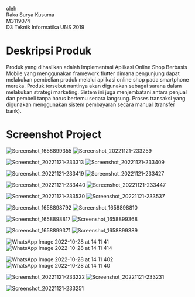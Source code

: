 oleh </br>
Raka Surya Kusuma </br>
M3119074 </br>
D3 Teknik Informatika UNS 2019 </br>

# Deskripsi Produk

Produk yang dihasilkan adalah Implementasi Aplikasi Online Shop Berbasis Mobile yang menggunakan framework flutter dimana pengunjung dapat melakukan pembelian produk melalui aplikasi online shop pada smartphone mereka. 
Produk tersebut nantinya akan digunakan sebagai sarana dalam melakukan strategi marketing. Sistem ini juga menjembatani antara penjual dan pembeli tanpa harus bertemu secara langsung. Proses transaksi yang digunakan menggunakan sistem pembayaran secara manual (transfer bank).


# Screenshot Project

![Screenshot_1658899355](https://github.com/RakaSK/Final-Project-TA/assets/58557156/4827fd83-7bd6-4736-a694-c2fe945d48a3) ![Screenshot_20221121-233259](https://github.com/RakaSK/Final-Project-TA/assets/58557156/94efdafd-3943-4a3f-9ca6-f3c8a63cbe19)

![Screenshot_20221121-233313](https://github.com/RakaSK/Final-Project-TA/assets/58557156/4b21611f-7751-432f-8815-c3fc2db9c60b) ![Screenshot_20221121-233409](https://github.com/RakaSK/Final-Project-TA/assets/58557156/896f285a-3a2b-45ae-85bd-215b218a4361)

![Screenshot_20221121-233419](https://github.com/RakaSK/Final-Project-TA/assets/58557156/0a594d4a-150e-458c-a21e-a446563692f4) ![Screenshot_20221121-233427](https://github.com/RakaSK/Final-Project-TA/assets/58557156/d39b2f92-71fa-4275-90d7-b05891a9917c)

![Screenshot_20221121-233440](https://github.com/RakaSK/Final-Project-TA/assets/58557156/03be7377-0064-445d-99d2-5d2068ddb6ee) ![Screenshot_20221121-233447](https://github.com/RakaSK/Final-Project-TA/assets/58557156/eab27f0c-2131-4ff8-9c73-4fe3fb73e5aa)

![Screenshot_20221121-233530](https://github.com/RakaSK/Final-Project-TA/assets/58557156/37f88df2-6be6-4c10-8455-4aa30bcb94b4) ![Screenshot_20221121-233537](https://github.com/RakaSK/Final-Project-TA/assets/58557156/7f38f945-90ca-4eb4-b33a-85fcaa3dcd39)

![Screenshot_1658898792](https://github.com/RakaSK/Final-Project-TA/assets/58557156/321070d6-afb4-40c5-976b-254f592a283d) ![Screenshot_1658898810](https://github.com/RakaSK/Final-Project-TA/assets/58557156/323e5c37-bb03-4e90-8627-158438742c80)

![Screenshot_1658898817](https://github.com/RakaSK/Final-Project-TA/assets/58557156/e5a867fb-7444-49f1-ab4c-ce293db9a3f6) ![Screenshot_1658899368](https://github.com/RakaSK/Final-Project-TA/assets/58557156/a18bdc08-a6c2-40da-9850-529715e6bb51)

![Screenshot_1658899371](https://github.com/RakaSK/Final-Project-TA/assets/58557156/f8494bab-7750-494c-9993-630483bd2d07) ![Screenshot_1658899389](https://github.com/RakaSK/Final-Project-TA/assets/58557156/4769ef64-4e32-4dfb-99bb-34f3fb684a0e)

![WhatsApp Image 2022-10-28 at 14 11 41](https://github.com/RakaSK/Final-Project-TA/assets/58557156/9dcce44f-d5f0-4c94-8d88-446a5aa6d2d1) ![WhatsApp Image 2022-10-28 at 14 11 414](https://github.com/RakaSK/Final-Project-TA/assets/58557156/903fb604-4076-43c4-a3da-403041e968e0)

![WhatsApp Image 2022-10-28 at 14 11 402](https://github.com/RakaSK/Final-Project-TA/assets/58557156/353757fc-4d1b-42b5-bb87-896ad66b03fd) ![WhatsApp Image 2022-10-28 at 14 11 40](https://github.com/RakaSK/Final-Project-TA/assets/58557156/2c245133-5a15-4663-97d9-a2205172d245)

![Screenshot_20221121-233222](https://github.com/RakaSK/Final-Project-TA/assets/58557156/ea79d783-5b7a-4ee2-b8ad-dfbb6ef09833) ![Screenshot_20221121-233231](https://github.com/RakaSK/Final-Project-TA/assets/58557156/e1460642-d74c-42e2-b08a-19e8e87aa40f)

![Screenshot_20221121-233251](https://github.com/RakaSK/Final-Project-TA/assets/58557156/9e03b947-7f6a-4033-8865-b033282ed6b4)

